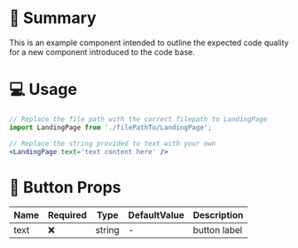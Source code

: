 # 📝 Summary

This is an example component intended to outline the expected code quality for a new component introduced to the code base.

# 💻 Usage

```jsx
// Replace the file path with the correct filepath to LandingPage
import LandingPage from './filePathTo/LandingPage';

// Replace the string provided to text with your own
<LandingPage text='text content here' />
```

# 📩 Button Props

| Name | Required | Type   | DefaultValue | Description  |
| ---- | -------- | ------ | ------------ | ------------ |
| text | ❌       | string | -            | button label |
    
